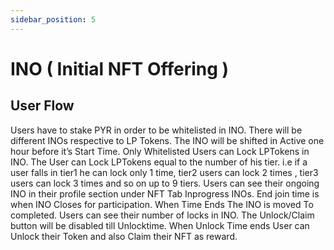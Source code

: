 ```yaml
---
sidebar_position: 5
---
```


# INO ( Initial NFT Offering )

## User Flow

Users have to stake PYR in order to be whitelisted in INO. 
There will be different INOs respective to LP Tokens.
The INO will be shifted in Active one hour before it’s Start Time. 
Only Whitelisted Users can Lock LPTokens in INO. 
The User can Lock LPTokens equal to the number of his tier. i.e if a user falls in tier1 he can lock only 1 time, tier2 users can lock 2 times , tier3 users can lock 3 times and so on up to 9 tiers.
Users can see their ongoing INO in their profile section under NFT Tab Inprogress INOs.
End join time is when INO Closes for participation. 
When Time Ends The INO is moved To completed. Users can see their number of locks in INO.
The Unlock/Claim button will be disabled till Unlocktime.
When Unlock Time ends User can Unlock their Token and also Claim their NFT as reward.
